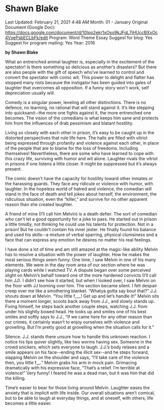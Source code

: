 # Shawn Blake

Last Updated: February 21, 2021 4:48 AM
Month: 01 - January
Original Document (Google Doc): https://docs.google.com/document/d/10Ipo2ekr1xOso9kJFgL7jHUccBXxOc4VxePsbECLbFk/edit
Program: Word Theme Essay
Suggest for blog: Yes
Suggest for program mailing: Yes
Year: 2016

**by Shawn Blake**

What an entrenched animal laughter is, especially in the excitement of the spectator! Is there something so delicious as another’s disasters? But there are also people with the gift of speech who’ve learned to control and convert the spectator with comic wit. This power to delight and flatter has stopped many riots because the instigator has been guided into gales of laughter that overcomes all opposition. If a funny story won't work, self depreciation usually will.

Comedy is a singular power, leveling all other distinctions. There is no defence, no learning, no rational that will stand against it. It’s like stepping into quicksand--the more one fights against it, the more entrenched one becomes. The vision of the comedians is what keeps him sane and protects him from the influences of drab pessimism and blatant hostility.

Living so closely with each other in prison, it’s easy to be caught up in the distorted perspectives that rule life here. The halls are filled with vitriol being expressed through profanity and violence against each other, in place of the people that are to blame for the loss of freedoms. Including themselves! Nevertheless, there are some who have learned to cope with this crazy life, surviving with humor and wit alone. Laughter rivals the vitriol in prisons if one listens a little closer. It might be suppressed but it’s always present.

The comic doesn’t have the capacity for hostility toward other inmates or the harassing guards. They face any ridicule or violence with humor, with laughter. In the hopeless world of hatred and violence, the comedian will stand in the face of death and tell jokes about herself, the environment, the ridiculous situation, even the “killer,” and survive for no other apparent reason than she created laughter.

A friend of mine (I’ll call him Melvin) is a death defier. The sort of comedian who can’t let a good opportunity for a joke to pass. He started out in prison a little timidly, not thinking he could use his talents for protection. Not in a prison! But he couldn’t contain his inner jester. He finally found his balance and used his skills--a mixture of verbal sparring, physical clumsiness and a face that can express any emotion he desires no matter his real feelings.

I have done a lot of time and am still amazed at the magic-like ability Melvin has to resolve a situation with the power of laughter. How he makes the most serious things seem funny. One time, I saw Melvin in one of his many elements. We were in the day room area of our section where he was playing cards while I watched TV. A dispute began over some perceived slight on Melvin’s behalf toward one of the more hardened convicts (I’ll call him JJ). I didn’t see how it started, but when I looked over, I saw Melvin on the floor with JJ looming over him. The section became silent. I felt despair creep over me like a smothering blanket. “Whatya gotta say bout that?” J.J. shouts down at Melvin. “You little f___! Get up and let’s handle it!” Melvin sits there a moment longer, scoots back away from J.J., and slowly stands up. Fixing himself, he steps back another couple steps, watching J.J. from under his slightly bowed head. He looks up and smiles one of his best smiles and softly says to J.J., “If we came here for any other reason than our crimes, it certainly wasn’t to enjoy ourselves with violence and grovelling. But I’m pretty good at grovelling when the situation calls for it.”

Silence. J.J. stands there unsure how to handle this unknown reaction. I notice his lips quiver slightly, like two worms having sex. Someone in the crowd snickers, which sets everyone to laugh. J.J.’s body relaxes and a smile appears on his face--ending the illicit sex--and he steps forward, slapping Melvin on the shoulder and says, “I’ll take care of the violence then, you little f__.” Melvin grabs his arm in mock pain. Grimacing dramatically with his expressive face, “That’s a relief. I’m terrible at violence!” Very funny! I feared he was a dead man, but it was him that did the killing.

Time’s easier to bear for those living around Melvin. Laughter eases the anxiety that is implicit with life inside. Our overall situations aren’t comical, but to be able to laugh at everyday things, and at oneself, with others, life becomes a little easier.
